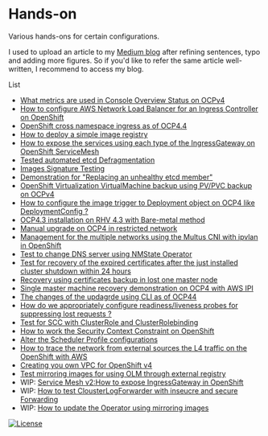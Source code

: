 # Hands-on
Various hands-ons for certain configurations.

I used to upload an article to my [Medium blog](https://daein.medium.com/) after refining sentences, typo and adding more figures.
So if you'd like to refer the same article well-written, I recommend to access my blog.

List

- [What metrics are used in Console Overview Status on OCPv4](https://github.com/bysnupy/handson/blob/master/handson__cluster_health_check_metrics.md)
- [How to configure AWS Network Load Balancer for an Ingress Controller on OpenShift](https://github.com/bysnupy/handson/blob/master/handson__configure_NLB_for_ingress.md)
- [OpenShift cross namespace ingress as of OCP4.4](https://github.com/bysnupy/handson/blob/master/handson__cross_projects_ingress.md)
- [How to deploy a simple image registry](https://github.com/bysnupy/handson/blob/master/handson__deploy_img_reg.md)
- [How to expose the services using each type of the IngressGateway on OpenShift ServiceMesh](https://github.com/bysnupy/handson/blob/master/handson__different_type_ingressgateway.md)
- [Tested automated etcd Defragmentation](https://github.com/bysnupy/handson/blob/master/handson__etcd_auto_defrag.md)
- [Images Signature Testing](https://github.com/bysnupy/handson/blob/master/handson__image_signer_demostration.md)
- [Demonstration for "Replacing an unhealthy etcd member"](https://github.com/bysnupy/handson/blob/master/handson__ocp46_restore_lost_one_master.md)
- [OpenShift Virtualization VirtualMachine backup using PV/PVC backup on OCPv4](https://github.com/bysnupy/handson/blob/master/handson__ocp4_VM_backup_restore.md)
- [How to configure the image trigger to Deployment object on OCP4 like DeploymentConfig ?](https://github.com/bysnupy/handson/blob/master/handson__ocp4_image_trigger_deployment.md)
- [OCP4.3 installation on RHV 4.3 with Bare-metal method](https://github.com/bysnupy/handson/blob/master/handson__ocp4_installation_on_rhev.md)
- [Manual upgrade on OCP4 in restricted network](https://github.com/bysnupy/handson/blob/master/handson__ocp4_manaul_upgrade.md)
- [Management for the multiple networks using the Multus CNI with ipvlan in OpenShift](https://github.com/bysnupy/handson/blob/master/handson__ocp4_multus_ipvlan_config.md)
- [Test to change DNS server using NMState Operator](https://github.com/bysnupy/handson/blob/master/handson__ocp4_nmstate_operator.md)
- [Test for recovery of the expired certificates after the just installed cluster shutdown within 24 hours](https://github.com/bysnupy/handson/blob/master/handson__ocp4_recovery_certs.md)
- [Recovery using certificates backup in lost one master node](https://github.com/bysnupy/handson/blob/master/handson__ocp4_restore_lost_one_master.md)
- [Single master machine recovery demonstration on OCP4 with AWS IPI](https://github.com/bysnupy/handson/blob/master/handson__ocp4_restore_one_master_from_ocp44.md)
- [The changes of the updagrde using CLI as of OCP44](https://github.com/bysnupy/handson/blob/master/handson__ocp4_upgrade_from_ocp44.md)
- [How do we appropriately configure readiness/liveness probes for suppressing lost requests ?](https://github.com/bysnupy/handson/blob/master/handson__rolling_update_no_lost_requests.md)
- [Test for SCC with ClusterRole and ClusterRolebinding](https://github.com/bysnupy/handson/blob/master/handson__scc_clusterrolebinding.md)
- [How to work the Security Context Constraint on OpenShift](https://github.com/bysnupy/handson/blob/master/handson__scc_process_check.md)
- [Alter the Scheduler Profile configurations](https://github.com/bysnupy/handson/blob/master/handson__scheduler_profile_test.md)
- [How to trace the network from external sources the L4 traffic on the OpenShift with AWS](https://github.com/bysnupy/handson/blob/master/handson__trace_network_in_aws.md)
- [Creating you own VPC for OpenShift v4](https://github.com/bysnupy/handson/blob/master/handson__your_own_vpc.md)
- [Test mirroring images for using OLM through external registry](https://github.com/bysnupy/handson/blob/master/handson__mirroring_olm_operator_img.md)
- WIP: [Service Mesh v2:How to expose IngressGateway in OpenShift](https://github.com/bysnupy/handson/blob/master/handson__servicemesh_v2_ingressgateway.md)
- WIP: [How to test ClousterLogForwarder with inseucre and secure Forwarding](https://github.com/bysnupy/handson/blob/master/handson__test_logforwarder.md)
- WIP: [How to update the Operator using mirroring images](https://github.com/bysnupy/handson/blob/master/handson__update_olm_using_mirror_images.md)

[![License](https://i.creativecommons.org/l/by-nc-nd/4.0/88x31.png)](http://creativecommons.org/licenses/by-nc-nd/4.0/)
